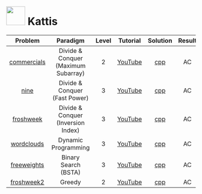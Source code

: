 # [<img height="50" src="https://open.kattis.com/images/site-logo">](https://open.kattis.com/) Kattis

|                           Problem                           |              Paradigm               | Level |                Tutorial                 |         Solution         | Result |
| :---------------------------------------------------------: | :---------------------------------: | :---: | :-------------------------------------: | :----------------------: | :----: |
| [commercials](https://open.kattis.com/problems/commercials) | Divide & Conquer (Maximum Subarray) |   2   | [YouTube](https://youtu.be/Haylr49zmVk) | [cpp](./commercials.cpp) |   AC   |
|        [nine](https://open.kattis.com/problems/nine)        |    Divide & Conquer (Fast Power)    |   3   | [YouTube](https://youtu.be/WQ3T34bHcmw) |    [cpp](./nine.cpp)     |   AC   |
|   [froshweek](https://open.kattis.com/problems/froshweek)   | Divide & Conquer (Inversion Index)  |   3   | [YouTube](https://youtu.be/7rNVhoWOYKI) |  [cpp](./froshweek.cpp)  |   AC   |
|  [wordclouds](https://open.kattis.com/problems/wordclouds)  |         Dynamic Programming         |   3   | [YouTube](https://youtu.be/pvLFRRwJCJc) | [cpp](./wordclouds.cpp)  |   AC   |
| [freeweights](https://open.kattis.com/problems/freeweights) |        Binary Search (BSTA)         |   3   | [YouTube](https://youtu.be/U3LontCMlXc) | [cpp](./freeweights.cpp) |   AC   |
|  [froshweek2](https://open.kattis.com/problems/froshweek2)  |               Greedy                |   2   | [YouTube](https://youtu.be/uQq6oDK0Jj0) | [cpp](./froshweek2.cpp)  |   AC   |
